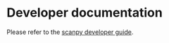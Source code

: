 # Developer documentation

Please refer to the [scanpy developer guide](https://scanpy.readthedocs.io/en/latest/dev/index.html).
